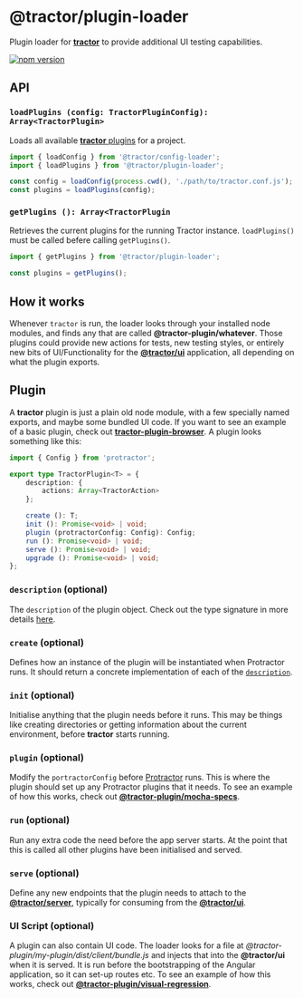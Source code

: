 # @tractor/plugin-loader

Plugin loader for [**tractor**](https://github.com/TradeMe/tractor) to provide additional UI testing capabilities.

[![npm version](https://img.shields.io/npm/v/@tractor/plugin-loader.svg)](https://www.npmjs.com/package/@tractor/plugin-loader)

## API

### `loadPlugins (config: TractorPluginConfig): Array<TractorPlugin>`

Loads all available [**tractor** plugins](https://github.com/TradeMe/tractor/tree/master/packages/plugin-loader#plugin) for a project.

```typescript
import { loadConfig } from '@tractor/config-loader';
import { loadPlugins } from '@tractor/plugin-loader';

const config = loadConfig(process.cwd(), './path/to/tractor.conf.js');
const plugins = loadPlugins(config);
```

### `getPlugins (): Array<TractorPlugin`

Retrieves the current plugins for the running Tractor instance. `loadPlugins()` must be called befere calling `getPlugins()`.

```typescript
import { getPlugins } from '@tractor/plugin-loader';

const plugins = getPlugins();
```

## How it works

Whenever `tractor` is run, the loader looks through your installed node modules, and finds any that are called **@tractor-plugin/whatever**. Those plugins could provide new actions for tests, new testing styles, or entirely new bits of UI/Functionality for the [**@tractor/ui**](https://github.com/TradeMe/tractor/tree/master/packages/ui) application, all depending on what the plugin exports.

## Plugin

A **tractor** plugin is just a plain old node module, with a few specially named exports, and maybe some bundled UI code. If you want to see an example of a basic plugin, check out [**tractor-plugin-browser**](https://github.com/TradeMe/tractor/tree/master/plugins/browser). A plugin looks something like this:

```typescript
import { Config } from 'protractor';

export type TractorPlugin<T> = {
    description: {
        actions: Array<TractorAction>
    };

    create (): T;
    init (): Promise<void> | void;
    plugin (protractorConfig: Config): Config;
    run (): Promise<void> | void;
    serve (): Promise<void> | void;
    upgrade (): Promise<void> | void;
};
```

### `description` (optional)

The `description` of the plugin object. Check out the type signature in more details [here](https://github.com/TradeMe/tractor/tree/master/packages/plugin-loader/src/tractor-plugin.ts).

### `create` (optional)

Defines how an instance of the plugin will be instantiated when Protractor runs. It should return a concrete implementation of each of the [`description`](https://github.com/TradeMe/tractor/tree/master/packages/tractor-plugin-loader#description-optional).

### `init` (optional)

Initialise anything that the plugin needs before it runs. This may be things like creating directories or getting information about the current environment, before **tractor** starts running.

### `plugin` (optional)

Modify the `portractorConfig` before [Protractor](http://angular.github.io/protractor/) runs. This is where the plugin should set up any Protractor plugins that it needs. To see an example of how this works, check out [**@tractor-plugin/mocha-specs**](https://github.com/TradeMe/tractor/tree/master/plugins/mocha-specs).

### `run` (optional)

Run any extra code the need before the app server starts. At the point that this is called all other plugins have been initialised and served.

### `serve` (optional)

Define any new endpoints that the plugin needs to attach to the [**@tractor/server**](https://github.com/TradeMe/tractor/tree/master/packages/tractor-server), typically for consuming from the [**@tractor/ui**](https://github.com/TradeMe/tractor/tree/master/packages/ui).

### UI Script (optional)

A plugin can also contain UI code. The loader looks for a file at *@tractor-plugin/my-plugin/dist/client/bundle.js* and injects that into the **@tractor/ui** when it is served. It is run before the bootstrapping of the Angular application, so it can set-up routes etc. To see an example of how this works, check out [**@tractor-plugin/visual-regression**](https://github.com/TradeMe/tractor/tree/master/plugins/visual-regression).

